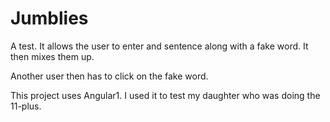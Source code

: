 # Jumblies

A test. It allows the user to enter and sentence along with a fake word. It then mixes them up.

Another user then has to click on the fake word. 

This project uses Angular1. I used it to test my daughter who was doing the 11-plus. 


